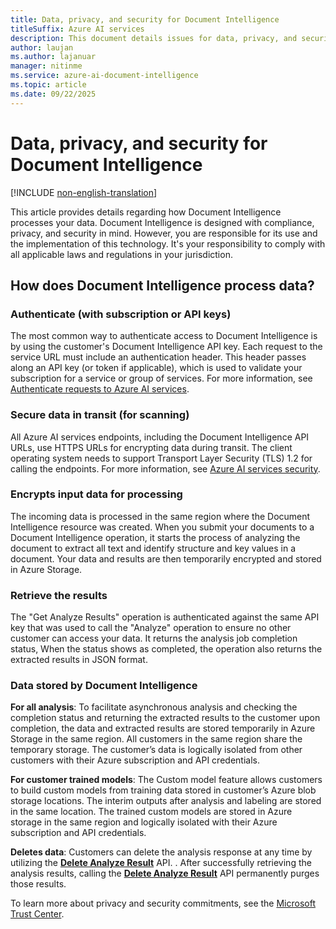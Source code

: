 ```yaml
---
title: Data, privacy, and security for Document Intelligence
titleSuffix: Azure AI services
description: This document details issues for data, privacy, and security for Document Intelligence.
author: laujan
ms.author: lajanuar
manager: nitinme
ms.service: azure-ai-document-intelligence
ms.topic: article
ms.date: 09/22/2025
---
```



# Data, privacy, and security for Document Intelligence

[!INCLUDE [non-english-translation](../includes/non-english-translation.md)]

This article provides details regarding how Document Intelligence processes your data. Document Intelligence is designed with compliance, privacy, and security in mind. However, you are responsible for its use and the implementation of this technology. It's your responsibility to comply with all applicable laws and regulations in your jurisdiction.

## How does Document Intelligence process data?

### Authenticate (with subscription or API keys)

The most common way to authenticate access to Document Intelligence is by using the customer's Document Intelligence API key. Each request to the service URL must include an authentication header. This header passes along an API key (or token if applicable), which is used to validate your subscription for a service or group of services. For more information, see [Authenticate requests to Azure AI services](/azure/ai-services/authentication?tabs=powershell).

### Secure data in transit (for scanning)

All Azure AI services endpoints, including the Document Intelligence API URLs, use HTTPS URLs for encrypting data during transit. The client operating system needs to support Transport Layer Security (TLS) 1.2 for calling the endpoints. For more information, see [Azure AI services security](/azure/security/fundamentals/double-encryption).

### Encrypts input data for processing

The incoming data is processed in the same region where the Document Intelligence resource was created. When you submit your documents to a Document Intelligence operation, it starts the process of analyzing the document to extract all text and identify structure and key values in a document. Your data and results are then temporarily encrypted and stored in Azure Storage.

### Retrieve the results

The "Get Analyze Results" operation is authenticated against the same API key that was used to call the "Analyze" operation to ensure no other customer can access your data. It returns the analysis job completion status, When the status shows as completed, the operation also returns the extracted results in JSON format.

### Data stored by Document Intelligence

**For all analysis**: To facilitate asynchronous analysis and checking the completion status and returning the extracted results to the customer upon completion, the data and extracted results are stored temporarily in Azure Storage in the same region. All customers in the same region share the temporary storage. The customer’s data is logically isolated from other customers with their Azure subscription and API credentials.

**For customer trained models**: The Custom model feature allows customers to build custom models from training data stored in customer’s Azure blob storage locations. The interim outputs after analysis and labeling are stored in the same location. The trained custom models are stored in Azure storage in the same region and logically isolated with their Azure subscription and API credentials.

**Deletes data**: Customers can delete the analysis response at any time by utilizing the [**Delete Analyze Result**](/rest/api/aiservices/document-models/delete-analyze-result?view=rest-aiservices-v4.0%20(2024-11-30)&preserve-view=true&tabs=HTTP) API. . After successfully retrieving the analysis results, calling the [**Delete Analyze Result**](/rest/api/aiservices/document-models/delete-analyze-result?view=rest-aiservices-v4.0%20(2024-11-30)&preserve-view=true&tabs=HTTP) API permanently purges those results.

To learn more about privacy and security commitments, see the [Microsoft Trust Center](https://www.microsoft.com/TrustCenter/CloudServices/Azure/default.aspx).
